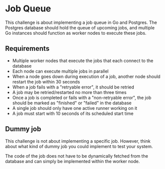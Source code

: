 # Job Queue

This challenge is about implementing a job queue in Go and Postgres.
The Postgres database should hold the queue of upcoming jobs, and multiple Go instances should function as worker nodes to execute these jobs.


## Requirements

- Multiple worker nodes that execute the jobs that each connect to the database
- Each node can execute multiple jobs in parallel
- When a node goes down during execution of a job, another node should restart the job within 30 seconds
- When a job fails with a "retryable error", it should be retried
- A job may be retried/restarted no more than three times
- Once a job is completed or fails with a "non-retryable error", the job should be marked as "finished" or "failed" in the database
- A single job should only have one active runner working on it
- A job must start with 10 seconds of its scheduled start time

## Dummy job

This challenge is not about implementing a specific job.
However, think about what kind of dummy job you could implement to test your system.

The code of the job does not have to be dynamically fetched from the database and can simply be implemented within the worker node.
